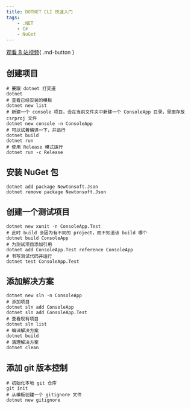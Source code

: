 ```yaml
---
title: DOTNET CLI 快速入门
tags:
    - .NET
    - C#
    - NuGet
---
```


[观看 B 站视频](https://www.bilibili.com/video/BV1xg4y1T7eu){ .md-button }

## 创建项目

```shell
# 要跟 dotnet 打交道
dotnet
# 查看已经安装的模板
dotnet new list
# 新建一个 console 项目，会在当前文件夹中新建一个 ConsoleApp 目录，里面存放 csrproj 文件
dotnet new console -n ConsoleApp
# 可以试着编译一下，并运行
dotnet build
dotnet run
# 使用 Release 模式运行
dotnet run -c Release
```

## 安装 NuGet 包

```shell
dotnet add package Newtonsoft.Json
dotnet remove package Newtonsoft.Json
```

## 创建一个测试项目

```shell
dotnet new xunit -n ConsoleApp.Test
# 此时 build 会因为有不同的 project，而不知道该 build 哪个
dotnet build ConsoleApp
# 为测试项目添加引用
dotnet add ConsoleApp.Test reference ConsoleApp
# 书写测试代码并运行
dotnet test ConsoleApp.Test
```

## 添加解决方案

```shell
dotnet new sln -n ConsoleApp
# 添加项目
dotnet sln add ConsoleApp
dotnet sln add ConsoleApp.Test
# 查看现有项目
dotnet sln list
# 编译解决方案
dotnet build
# 清理解决方案
dotnet clean
```

## 添加 git 版本控制

```shell
# 初始化本地 git 仓库
git init
# 从模板创建一个 gitignore 文件
dotnet new gitignore
```


